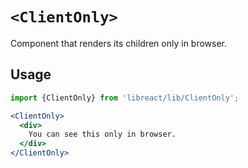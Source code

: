 # `<ClientOnly>`

Component that renders its children only in browser.

## Usage

```jsx
import {ClientOnly} from 'libreact/lib/ClientOnly';

<ClientOnly>
  <div>
    You can see this only in browser.
  </div>
</ClientOnly>
```
